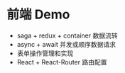 # 前端 Demo 
- saga + redux + container 数据流转
- async + await 并发或顺序数据请求 
- 表单操作管理和实现
- React + React-Router 路由配置
